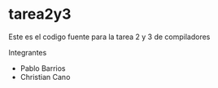 # tarea2y3
Este es el codigo fuente para la tarea 2 y 3 de compiladores


Integrantes
- Pablo Barrios
- Christian Cano
